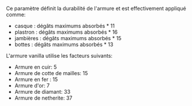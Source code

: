 Ce paramètre définit la durabilité de l'armure et est effectivement appliqué comme:

* casque : dégâts maximums absorbés * 11
* plastron : dégâts maximums absorbés * 16
* jambières : dégâts maximums absorbés * 15
* bottes : dégâts maximums absorbés  * 13

L'armure vanilla utilise les facteurs suivants:

* Armure en cuir: 5
* Armure de cotte de mailles: 15
* Armure en fer : 15
* Armure d'or: 7
* Armure de diamant: 33
* Armure de netherite: 37